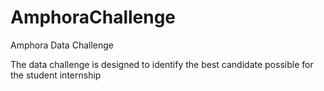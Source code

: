 # AmphoraChallenge
Amphora Data Challenge

The data challenge is designed to identify the best candidate possible for the student internship
